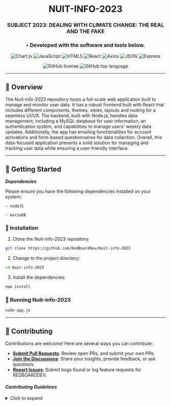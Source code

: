 <div align="center">
<h1 align="center">
<br>NUIT-INFO-2023</h1>
<h3>SUBJECT 2023: DEALING WITH CLIMATE CHANGE: THE REAL AND THE FAKE</h3>
<h3>◦ Developed with the software and tools below.</h3>

<p align="center">
<img src="https://img.shields.io/badge/Chart.js-FF6384.svg?style=flat&logo=chartdotjs&logoColor=white" alt="Chart.js" />
<img src="https://img.shields.io/badge/JavaScript-F7DF1E.svg?style=flat&logo=JavaScript&logoColor=black" alt="JavaScript" />
<img src="https://img.shields.io/badge/HTML5-E34F26.svg?style=flat&logo=HTML5&logoColor=white" alt="HTML5" />
<img src="https://img.shields.io/badge/React-61DAFB.svg?style=flat&logo=React&logoColor=black" alt="React" />
<img src="https://img.shields.io/badge/Axios-5A29E4.svg?style=flat&logo=Axios&logoColor=white" alt="Axios" />
<img src="https://img.shields.io/badge/JSON-000000.svg?style=flat&logo=JSON&logoColor=white" alt="JSON" />
<img src="https://img.shields.io/badge/Express-000000.svg?style=flat&logo=Express&logoColor=white" alt="Express" />
</p>
<img src="https://img.shields.io/github/license/RedBoardDev/Nuit-info-2023?style=flat&color=5D6D7E" alt="GitHub license" />
<img src="https://img.shields.io/github/languages/top/RedBoardDev/Nuit-info-2023?style=flat&color=5D6D7E" alt="GitHub top language" />
</div>

---


## 📍 Overview

The Nuit-info-2023 repository hosts a full-scale web application built to manage and monitor user data. It has a robust frontend built with React that includes different components, themes, views, layouts and routing for a seamless UI/UX. The backend, built with Node.js, handles data management, including a MySQL database for user information, an authentication system, and capabilities to manage users' weekly data updates. Additionally, the app has emailing functionalities for account activations and form-based questionnaires for data collection. Overall, this data-focused application presents a solid solution for managing and tracking user data while ensuring a user-friendly interface.

---


## 🚀 Getting Started

***Dependencies***

Please ensure you have the following dependencies installed on your system:

`- nodeJS`

`- mariaDB`

### 🔧 Installation

1. Clone the Nuit-info-2023 repository:
```sh
git clone https://github.com/RedBoardDev/Nuit-info-2023
```

2. Change to the project directory:
```sh
cd Nuit-info-2023
```

3. Install the dependencies:
```sh
npm install
```

### 🤖 Running Nuit-info-2023

```sh
node app.js
```

---

## 🤝 Contributing

Contributions are welcome! Here are several ways you can contribute:

- **[Submit Pull Requests](https://github.com/RedBoardDev/Nuit-info-2023/blob/main/CONTRIBUTING.md)**: Review open PRs, and submit your own PRs.
- **[Join the Discussions](https://github.com/RedBoardDev/Nuit-info-2023/discussions)**: Share your insights, provide feedback, or ask questions.
- **[Report Issues](https://github.com/RedBoardDev/Nuit-info-2023/issues)**: Submit bugs found or log feature requests for REDBOARDDEV.

#### *Contributing Guidelines*

<details closed>
<summary>Click to expand</summary>

1. **Fork the Repository**: Start by forking the project repository to your GitHub account.
2. **Clone Locally**: Clone the forked repository to your local machine using a Git client.
   ```sh
   git clone <your-forked-repo-url>
   ```
3. **Create a New Branch**: Always work on a new branch, giving it a descriptive name.
   ```sh
   git checkout -b new-feature-x
   ```
4. **Make Your Changes**: Develop and test your changes locally.
5. **Commit Your Changes**: Commit with a clear and concise message describing your updates.
   ```sh
   git commit -m 'Implemented new feature x.'
   ```
6. **Push to GitHub**: Push the changes to your forked repository.
   ```sh
   git push origin new-feature-x
   ```
7. **Submit a Pull Request**: Create a PR against the original project repository. Clearly describe the changes and their motivations.

Once your PR is reviewed and approved, it will be merged into the main branch.

</details>
